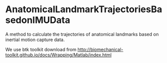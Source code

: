 # AnatomicalLandmarkTrajectoriesBasedonIMUData
A method to calculate the trajectories of anatomical landmarks based on inertial motion capture data.

We use btk toolkit download from http://biomechanical-toolkit.github.io/docs/Wrapping/Matlab/index.html
